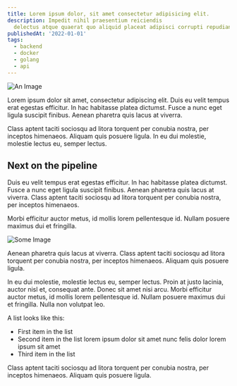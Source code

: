 ```yaml
---
title: Lorem ipsum dolor, sit amet consectetur adipisicing elit.
description: Impedit nihil praesentium reiciendis
  delectus atque quaerat quo aliquid placeat adipisci corrupti repudiandae quibusdam ratione.
publishedAt: '2022-01-01'
tags:
  - backend
  - docker
  - golang
  - api
---
```


![An Image](https://ik.imagekit.io/gncpb3rwf/dummy-blogs/misael-moreno-ttLeeAdG-gE-unsplash_U8F0ROcPyo.jpg)

Lorem ipsum dolor sit amet, consectetur adipiscing elit. Duis eu velit tempus erat egestas efficitur. In hac habitasse platea dictumst. Fusce a nunc eget ligula suscipit finibus. Aenean pharetra quis lacus at viverra.

Class aptent taciti sociosqu ad litora torquent per conubia nostra, per inceptos himenaeos. Aliquam quis posuere ligula. In eu dui molestie, molestie lectus eu, semper lectus.

## Next on the pipeline

Duis eu velit tempus erat egestas efficitur. In hac habitasse platea dictumst. Fusce a nunc eget ligula suscipit finibus. Aenean pharetra quis lacus at viverra. Class aptent taciti sociosqu ad litora torquent per conubia nostra, per inceptos himenaeos.

Morbi efficitur auctor metus, id mollis lorem pellentesque id. Nullam posuere maximus dui et fringilla.

![Some Image](https://ik.imagekit.io/gncpb3rwf/dummy-blogs/sammy-wong-zBxjmfhjdaE-unsplash_DOe91biBOI.jpg)

Aenean pharetra quis lacus at viverra. Class aptent taciti sociosqu ad litora torquent per conubia nostra, per inceptos himenaeos. Aliquam quis posuere ligula.

In eu dui molestie, molestie lectus eu, semper lectus. Proin at justo lacinia, auctor nisl et, consequat ante. Donec sit amet nisi arcu. Morbi efficitur auctor metus, id mollis lorem pellentesque id. Nullam posuere maximus dui et fringilla. Nulla non volutpat leo.

A list looks like this:

- First item in the list
- Second item in the list lorem ipsum dolor sit amet nunc felis dolor lorem ipsum sit amet
- Third item in the list

Class aptent taciti sociosqu ad litora torquent per conubia nostra, per inceptos himenaeos. Aliquam quis posuere ligula.
